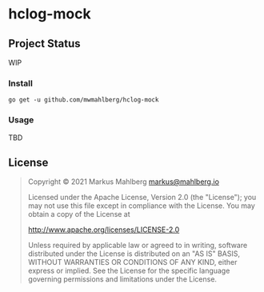 # hclog-mock

## Project Status

WIP

### Install

```shell
go get -u github.com/mwmahlberg/hclog-mock
```

### Usage

TBD

## License

> Copyright © 2021 Markus Mahlberg <markus@mahlberg.io>
>
> Licensed under the Apache License, Version 2.0 (the "License");
> you may not use this file except in compliance with the License.
> You may obtain a copy of the License at
>
>    http://www.apache.org/licenses/LICENSE-2.0
>
> Unless required by applicable law or agreed to in writing, software
> distributed under the License is distributed on an "AS IS" BASIS,
> WITHOUT WARRANTIES OR CONDITIONS OF ANY KIND, either express or implied.
> See the License for the specific language governing permissions and
> limitations under the License.
